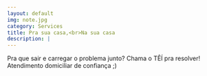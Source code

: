 ```yaml
---
layout: default
img: note.jpg
category: Services
title: Pra sua casa,<br>Na sua casa
description: |
---
```

  Pra que sair e carregar o problema junto? <span class="tei">Chama o TÊÍ</span> pra resolver!
  <br/>Atendimento domiciliar de confiança ;)